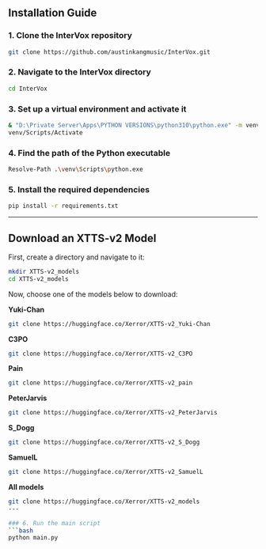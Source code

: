 ## Installation Guide

### 1. Clone the InterVox repository
```bash
git clone https://github.com/austinkangmusic/InterVox.git
```

### 2. Navigate to the InterVox directory
```bash
cd InterVox
```

### 3. Set up a virtual environment and activate it
```bash
& "D:\Private Server\Apps\PYTHON VERSIONS\python310\python.exe" -m venv venv
venv/Scripts/Activate
```

### 4. Find the path of the Python executable
```bash
Resolve-Path .\venv\Scripts\python.exe
```

### 5. Install the required dependencies
```bash
pip install -r requirements.txt
```

---

## Download an XTTS-v2 Model

First, create a directory and navigate to it:
```bash
mkdir XTTS-v2_models
cd XTTS-v2_models
```

Now, choose one of the models below to download:

**Yuki-Chan**
```bash
git clone https://huggingface.co/Xerror/XTTS-v2_Yuki-Chan
```

**C3PO**
```bash
git clone https://huggingface.co/Xerror/XTTS-v2_C3PO
```

**Pain**
```bash
git clone https://huggingface.co/Xerror/XTTS-v2_pain
```

**PeterJarvis**
```bash
git clone https://huggingface.co/Xerror/XTTS-v2_PeterJarvis
```

**S_Dogg**
```bash
git clone https://huggingface.co/Xerror/XTTS-v2_S_Dogg
```

**SamuelL**
```bash
git clone https://huggingface.co/Xerror/XTTS-v2_SamuelL
```

**All models**
```bash
git clone https://huggingface.co/Xerror/XTTS-v2_models
---

### 6. Run the main script
```bash
python main.py
```
